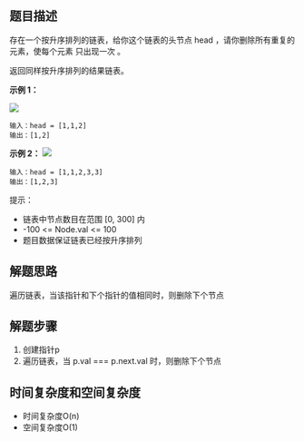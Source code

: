 ## 题目描述

存在一个按升序排列的链表，给你这个链表的头节点 head ，请你删除所有重复的元素，使每个元素 只出现一次 。

返回同样按升序排列的结果链表。

**示例 1：**

![](https://assets.leetcode.com/uploads/2021/01/04/list1.jpg)
```
输入：head = [1,1,2]
输出：[1,2]
```
**示例 2：**
![](https://assets.leetcode.com/uploads/2021/01/04/list2.jpg)
```
输入：head = [1,1,2,3,3]
输出：[1,2,3]
```

提示：

+ 链表中节点数目在范围 [0, 300] 内
+ -100 <= Node.val <= 100
+ 题目数据保证链表已经按升序排列

## 解题思路

遍历链表，当该指针和下个指针的值相同时，则删除下个节点

## 解题步骤

1. 创建指针p
2. 遍历链表，当 p.val === p.next.val 时，则删除下个节点

## 时间复杂度和空间复杂度

+ 时间复杂度O(n)
+ 空间复杂度O(1)